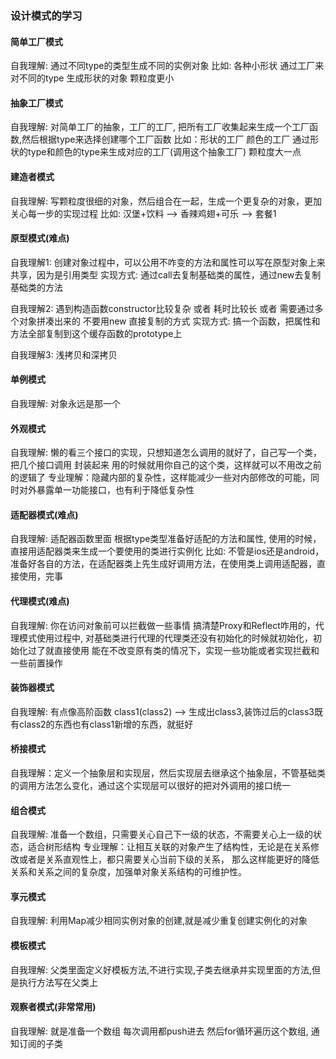 ### 设计模式的学习
#### 简单工厂模式
自我理解: 通过不同type的类型生成不同的实例对象
比如: 各种小形状 通过工厂来对不同的type 生成形状的对象 颗粒度更小

#### 抽象工厂模式
自我理解: 对简单工厂的抽象，工厂的工厂, 把所有工厂收集起来生成一个工厂函数,然后根据type来选择创建哪个工厂函数
比如：形状的工厂 颜色的工厂  通过形状的type和颜色的type来生成对应的工厂(调用这个抽象工厂) 颗粒度大一点

#### 建造者模式
自我理解: 写颗粒度很细的对象，然后组合在一起，生成一个更复杂的对象，更加关心每一步的实现过程
比如: 汉堡+饮料 --> 香辣鸡翅+可乐 --> 套餐1

#### 原型模式(难点)
自我理解1: 创建对象过程中，可以公用不咋变的方法和属性可以写在原型对象上来共享，因为是引用类型
实现方式: 通过call去复制基础类的属性，通过new去复制基础类的方法

自我理解2: 遇到构造函数constructor比较复杂 或者 耗时比较长 或者 需要通过多个对象拼凑出来的 不要用new 直接复制的方式
实现方式: 搞一个函数，把属性和方法全部复制到这个缓存函数的prototype上

自我理解3: 浅拷贝和深拷贝

#### 单例模式 
自我理解: 对象永远是那一个

#### 外观模式
自我理解: 懒的看三个接口的实现，只想知道怎么调用的就好了，自己写一个类，把几个接口调用 封装起来 用的时候就用你自己的这个类，这样就可以不用改之前的逻辑了
专业理解：隐藏内部的复杂性，这样能减少一些对内部修改的可能，同时对外暴露单一功能接口，也有利于降低复杂性

#### 适配器模式(难点)
自我理解: 适配器函数里面 根据type类型准备好适配的方法和属性, 使用的时候，直接用适配器类来生成一个要使用的类进行实例化
比如: 不管是ios还是android，准备好各自的方法，在适配器类上先生成好调用方法，在使用类上调用适配器，直接使用，完事

#### 代理模式(难点)
自我理解: 你在访问对象前可以拦截做一些事情 搞清楚Proxy和Reflect咋用的，代理模式使用过程中,
        对基础类进行代理的代理类还没有初始化的时候就初始化，初始化过了就直接使用
        能在不改变原有类的情况下，实现一些功能或者实现拦截和一些前置操作
        
#### 装饰器模式
自我理解: 有点像高阶函数 class1(class2) --> 生成出class3,装饰过后的class3既有class2的东西也有class1新增的东西，就挺好

#### 桥接模式
自我理解：定义一个抽象层和实现层，然后实现层去继承这个抽象层，不管基础类的调用方法怎么变化，通过这个实现层可以很好的把对外调用的接口统一

#### 组合模式
自我理解: 准备一个数组，只需要关心自己下一级的状态，不需要关心上一级的状态，适合树形结构
专业理解：让相互关联的对象产生了结构性，无论是在关系修改或者是关系直观性上，都只需要关心当前下级的关系，
        那么这样能更好的降低关系和关系之间的复杂度，加强单对象关系结构的可维护性。

#### 享元模式
自我理解: 利用Map减少相同实例对象的创建,就是减少重复创建实例化的对象

#### 模板模式
自我理解: 父类里面定义好模板方法,不进行实现,子类去继承并实现里面的方法,但是执行方法写在父类上

#### 观察者模式(非常常用)
自我理解: 就是准备一个数组 每次调用都push进去 然后for循环遍历这个数组, 通知订阅的子类